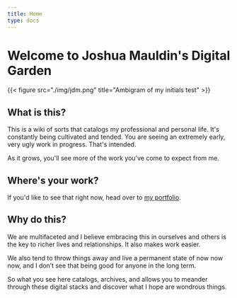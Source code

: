 ```yaml
---
title: Home
type: docs
---
```


# Welcome to Joshua Mauldin's Digital Garden
{{< figure src="./img/jdm.png" title="Ambigram of my initials test" >}}

## What is this?

This is a wiki of sorts that catalogs my professional and personal life. It's constantly being cultivated and tended. You are seeing an extremely early, very ugly work in progress. That's intended. 

As it grows, you'll see more of the work you've come to expect from me. 

## Where's your work?
If you'd like to see that right now, head over to [my portfolio](https://personal-site-95b339.webflow.io).

## Why do this? 

We are multifaceted and I believe embracing this in ourselves and others is the key to richer lives and relationships. It also makes work easier. 

We also tend to throw things away and live a permanent state of now now now, and I don’t see that being good for anyone in the long term. 

So what you see here catalogs, archives, and allows you to meander through these digital stacks and discover what I hope are wondrous things.